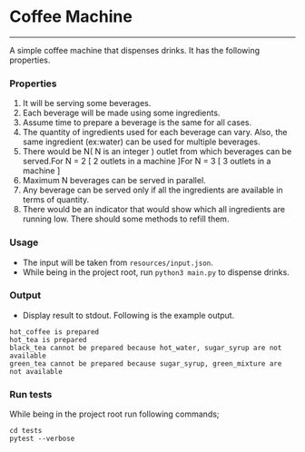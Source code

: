# Coffee Machine
----------------

A simple coffee machine that dispenses drinks. It has the following properties.

### Properties
1. It will be serving some beverages.
2. Each beverage will be made using some ingredients.
3. Assume time to prepare a beverage is the same for all cases.
4. The quantity of ingredients used for each beverage can vary. Also, the same ingredient (ex:water) can be used for multiple beverages.
5. There would be ​N​​( N is an integer )​ outlet from which beverages can be served.For N = 2 [ 2 outlets in a machine ]For N = 3 [ 3 outlets in a machine ]
6. Maximum ​N​ beverages can be served in ​parallel​.
7. Any beverage can be served only if all the ingredients are available in terms of quantity.
8. There would be an indicator that would show which all ingredients are running low. There should some methods to refill them.

### Usage
* The input will be taken from `resources/input.json`.
* While being in the project root, run `python3 main.py` to dispense drinks.

### Output
* Display result to stdout. Following is the example output.
```
hot_coffee is prepared
hot_tea is prepared
black_tea cannot be prepared because hot_water, sugar_syrup are not available
green_tea cannot be prepared because sugar_syrup, green_mixture are not available
```

### Run tests
While being in the project root run following commands;

```
cd tests
pytest --verbose
```
